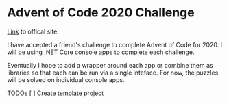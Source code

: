 # Advent of Code 2020 Challenge

[Link](https://adventofcode.com/2020/about) to offical site.

I have accepted a friend's challenge to complete Advent of Code for 2020. I will be using .NET Core console apps to complete each challenge. 

Eventually I hope to add a wrapper around each app or combine them as libraries so that each can be run via a single inteface. For now, the puzzles will be solved on individual console apps.

TODOs
[ ] Create [template](https://weblog.west-wind.com/posts/2020/Oct/05/Creating-a-dotnet-new-Project-Template) project